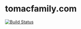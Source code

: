 tomacfamily.com
===============

[![Build Status](https://travis-ci.org/rtomac/tomacfamily.com.svg?branch=master)](https://travis-ci.org/rtomac/tomacfamily.com)